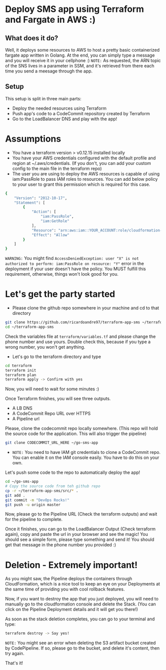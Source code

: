 # Deploy SMS app using Terraform and Fargate in AWS :)

## What does it do?
Well, it deploys some resources to AWS to host a pretty basic containerized fargate app written in Golang. At the end, you can simply type a message and you will receive it in your cellphone :)
`NOTE:` As requested, the ARN topic of the SNS lives in a parameter in SSM, and it's retrieved from there each time you send a meesage through the app.

## Setup
This setup is split in three main parts:
* Deploy the needed resources using Terraform
* Push app's code to a CodeCommit repository created by Terraform
* Go to the LoadBalancer DNS and play with the app!

# Assumptions
* You have a terraform version > v0.12.15 installed locally
* You have your AWS credentials configured with the default profile and region at ~/.aws/credentials. (If you don't, you can add your custom config to the main file in the terraform repo)
* The user you are using to deploy the AWS resources is capable of using iam:PassRole to pass IAM roles to resources. You can add below policy to your user to grant this permission which is required for this case.
```sh
{
    "Version": "2012-10-17",
    "Statement": [
        {
            "Action": [
                "iam:PassRole",
                "iam:GetRole"
            ],
            "Resource": "arn:aws:iam::YOUR_ACCOUNT:role/cloudformation-role-terraform-codepipeline",
            "Effect": "Allow"
        }
    ]
}
```
`WARNING:` You might find `AccessDeniedException: user "X" is not authorized to perform: iam:PassRole on resource: "Y"` error in the deployment if your user doesn't have the policy. You MUST fulfill this requirement, otherwise, things won't look good for you.

# Let's get the party started
* Please clone the github repo somewhere in your machine and cd to that directory
```sh
git clone https://github.com/ricardoandre97/terraform-app-sms ~/terraform-app-sms
cd ~/terraform-app-sms
```
Check the variables file at `terraform/variables.tf` and please change the phone number and use yours. Double check this, because if you type a wrong number, you won't get anything.
* Let's go to the terraform directory and type
```sh
cd terraform
terraform init
terraform plan
terraform apply -> Confirm with yes
```
Now, you will need to wait for some minutes :)

Once Terraform finishes, you will see three outputs.
* A LB DNS
* A CodeCommit Repo URL over HTTPS
* A Pipeline url

Please, clone the codecommit repo locally somewhere. (This repo will hold the source code for the application. This will also trigger the pipeline)
```sh
git clone CODECOMMIT_URL_HERE ~/go-sms-app
```
* `NOTE:` You need to have IAM git credentials to clone a CodeCommit repo. You can enable it on the IAM console easily. You have to do this on your own.

Let's push some code to the repo to automatically deploy the app!
```sh
cd ~/go-sms-app
# Copy the source code from teh github repo
cp -r ~/terraform-app-sms/src/* .
git add .
git commit -m "DevOps Rocks!"
git push -u origin master
```

Now, please go to the Pipeline URL (Check the terraform outputs) and wait for the pipeline to complete.

Once it  finishes, you can go to the LoadBalancer Output (Check terraform again), copy and paste the url in your browser and see the magic! You should see a simple form, please type something and send it! You should get that message in the phone number you provided :)

# Deletion - Extremely important!

As you might saw, the Pipeline deploys the containers through CloudFormation, which is a nice tool to keep an eye on your Deployments at the same time of providing you with cool rollback features.

Now, if you want to destroy the app that you just deployed, you will need to manually go to the cloudformation console and delete the Stack. (You can click on the Pipeline Deployment details and it will get you there!)

As soon as the stack deletion completes, you can go to your terminal and type:
```sh
terraform destroy -> Say yes!
```
`NOTE:` You might see an error when deleting the S3 artifact bucket created by CodePipeline. If so, please go to the bucket, and delete it's content, then try again.

That's it! 